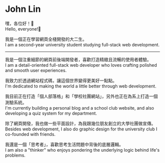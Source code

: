 # John Lin

嘿，各位好！👋  
Hello, everyone!👋  

我是一個正在學習網頁全棧開發的大二生。  
I am a second-year university student studying full-stack web development.

---

我是一個注重細節的網頁前後端開發者，喜歡打造精緻且流暢的使用者體驗。  
I am a detail-oriented full-stack web developer who loves crafting polished and smooth user experiences.

我致力於透過網站程式碼，讓這個世界變得更美好一點點。  
I'm dedicated to making the world a little better through web development.

我目前正在打造「個人部落格」和「學校社團網站」，另外也正在為系上打造一個測驗系統。  
I'm currently building a personal blog and a school club website, and also developing a quiz system for my department.

除了網頁開發，我也做一些平面設計，為我跟幾位朋友創立的大學社團做宣傳。  
Besides web development, I also do graphic design for the university club I co-founded with friends.

我還是一個「思考者」，喜歡思考生活問題中背後的底層邏輯。  
I am also a "thinker" who enjoys pondering the underlying logic behind life's problems.
